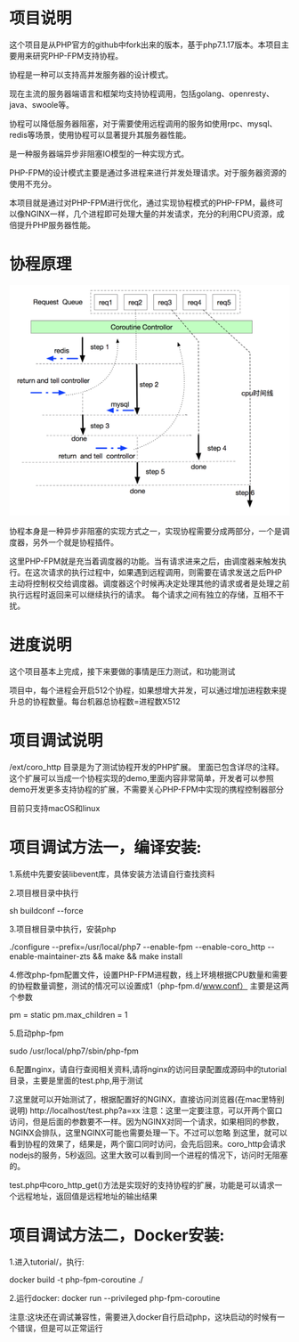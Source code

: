 项目说明
===================
这个项目是从PHP官方的github中fork出来的版本，基于php7.1.17版本。本项目主要用来研究PHP-FPM支持协程。

协程是一种可以支持高并发服务器的设计模式。

现在主流的服务器端语言和框架均支持协程调用，包括golang、openresty、java、swoole等。

协程可以降低服务器阻塞，对于需要使用远程调用的服务如使用rpc、mysql、redis等场景，使用协程可以显著提升其服务器性能。

是一种服务器端异步非阻塞IO模型的一种实现方式。

PHP-FPM的设计模式主要是通过多进程来进行并发处理请求。对于服务器资源的使用不充分。

本项目就是通过对PHP-FPM进行优化，通过实现协程模式的PHP-FPM，最终可以像NGINX一样，几个进程即可处理大量的并发请求，充分的利用CPU资源，成倍提升PHP服务器性能。

协程原理
===================
![avatar](/tutorial/coroutine.jpg)

协程本身是一种异步非阻塞的实现方式之一，实现协程需要分成两部分，一个是调度器，另外一个就是协程插件。

这里PHP-FPM就是充当着调度器的功能。当有请求进来之后，由调度器来触发执行。在这次请求的执行过程中，如果遇到远程调用，则需要在请求发送之后PHP主动将控制权交给调度器。调度器这个时候再决定处理其他的请求或者是处理之前执行远程时返回来可以继续执行的请求。
每个请求之间有独立的存储，互相不干扰。

进度说明
===================
这个项目基本上完成，接下来要做的事情是压力测试，和功能测试

项目中，每个进程会开启512个协程，如果想增大并发，可以通过增加进程数来提升总的协程数量。每台机器总协程数=进程数X512

项目调试说明
===================
/ext/coro_http 目录是为了测试协程开发的PHP扩展。
里面已包含详尽的注释。
这个扩展可以当成一个协程实现的demo,里面内容非常简单，开发者可以参照demo开发更多支持协程的扩展，不需要关心PHP-FPM中实现的携程控制器部分

目前只支持macOS和linux

项目调试方法一，编译安装:
=====

1.系统中先要安装libevent库，具体安装方法请自行查找资料

2.项目根目录中执行

 sh buildconf --force

3.项目根目录中执行，安装php

 ./configure --prefix=/usr/local/php7 --enable-fpm --enable-coro_http --enable-maintainer-zts && make && make install

4.修改php-fpm配置文件，设置PHP-FPM进程数，线上环境根据CPU数量和需要的协程数量调整，测试的情况可以设置成1（php-fpm.d/www.conf）
主要是这两个参数

 pm = static
 pm.max_children = 1

5.启动php-fpm

 sudo /usr/local/php7/sbin/php-fpm

6.配置nginx，请自行查阅相关资料,请将nginx的访问目录配置成源码中的tutorial目录，主要是里面的test.php,用于测试


7.这里就可以开始测试了，根据配置好的NGINX，直接访问浏览器(在mac里特别说明)
http://localhost/test.php?a=xx
注意：这里一定要注意，可以开两个窗口访问，但是后面的参数要不一样。因为NGINX对同一个请求，如果相同的参数，NGINX会排队，这里NGINX可能也需要处理一下。不过可以忽略
到这里，就可以看到协程的效果了，结果是，两个窗口同时访问，会先后回来。coro_http会请求nodejs的服务，5秒返回。这里大致可以看到同一个进程的情况下，访问时无阻塞的。

test.php中coro_http_get()方法是实现好的支持协程的扩展，功能是可以请求一个远程地址，返回值是远程地址的输出结果

项目调试方法二，Docker安装:
=====

1.进入tutorial/，执行:

 docker build -t php-fpm-coroutine ./

2.运行docker:
 docker run --privileged php-fpm-coroutine

注意:这块还在调试兼容性，需要进入docker自行启动php，这块启动的时候有一个错误，但是可以正常运行